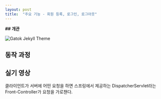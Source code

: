 ```yaml
---
layout: post
title:  "주요 기능 - 회원 등록, 로그인, 로그아웃"
---
```

**## 개관**

 ![Gatok Jekyll Theme]({{site.baseurl}}/images/2-4.png)
 
 


## 동작 과정


 
## 실기 영상
 클라이언트가 서버에 어떤 요청을 하면 스프링에서 제공하는 DispatcherServlet라는 Front-Controller가 요청을 가로챈다. 
